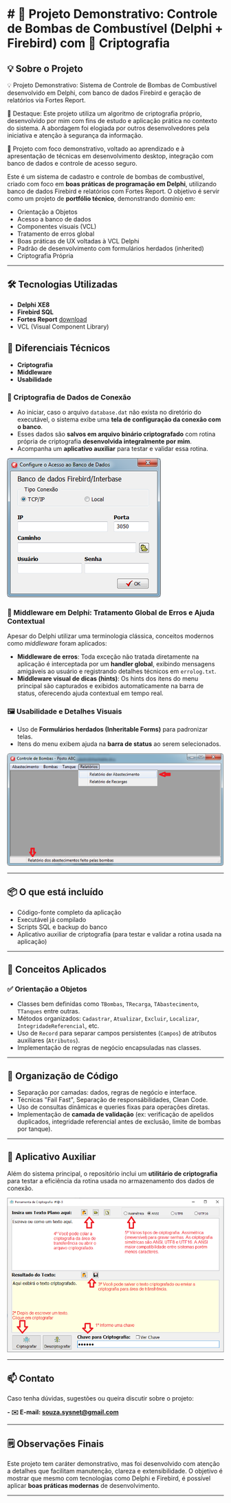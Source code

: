 # # 🔧 Projeto Demonstrativo: Controle de Bombas de Combustível (Delphi + Firebird) com 🔐 Criptografia

## 💡 Sobre o Projeto

💡 Projeto Demonstrativo: Sistema de Controle de Bombas de Combustível desenvolvido em Delphi, com banco de dados Firebird e geração de relatórios via Fortes Report.

🔐 Destaque: Este projeto utiliza um algoritmo de criptografia próprio, desenvolvido por mim com fins de estudo e aplicação prática no contexto do sistema. A abordagem foi elogiada por outros desenvolvedores pela iniciativa e atenção à segurança da informação.

🧪 Projeto com foco demonstrativo, voltado ao aprendizado e à apresentação de técnicas em desenvolvimento desktop, integração com banco de dados e controle de acesso seguro.

Este é um sistema de cadastro e controle de bombas de combustível, criado com foco em **boas práticas de programação em Delphi**, utilizando banco de dados Firebird e relatórios com Fortes Report. O objetivo é servir como um projeto de **portfólio técnico**, demonstrando domínio em:

- Orientação a Objetos
- Acesso a banco de dados
- Componentes visuais (VCL)
- Tratamento de erros global
- Boas práticas de UX voltadas à VCL Delphi
- Padrão de desenvolvimento com formulários herdados (inherited)
- Criptografia Própria

---

## 🛠 Tecnologias Utilizadas

- **Delphi XE8**
- **Firebird SQL**
- **Fortes Report** [download](https://github.com/fortesinformatica/fortesreport-ce/tree/master)
- VCL (Visual Component Library)


## 🚀 Diferenciais Técnicos

- **Criptografia**
- **Middleware**
- **Usabilidade**

### 🔐 Criptografia de Dados de Conexão

- Ao iniciar, caso o arquivo `database.dat` não exista no diretório do executável, o sistema exibe uma **tela de configuração da conexão com o banco**.
- Esses dados são **salvos em arquivo binário criptografado** com rotina própria de criptografia **desenvolvida integralmente por mim**.
- Acompanha um **aplicativo auxiliar** para testar e validar essa rotina.

<img src="configurabanco.png" alt="Tela de configuração do banco"/>

### 🧩 Middleware em Delphi: Tratamento Global de Erros e Ajuda Contextual

Apesar do Delphi utilizar uma terminologia clássica, conceitos modernos como *middleware* foram aplicados:

- **Middleware de erros**: Toda exceção não tratada diretamente na aplicação é interceptada por um **handler global**, exibindo mensagens amigáveis ao usuário e registrando detalhes técnicos em `errolog.txt`.
- **Middleware visual de dicas (hints)**: Os hints dos itens do menu principal são capturados e exibidos automaticamente na barra de status, oferecendo ajuda contextual em tempo real.

### 🖼️ Usabilidade e Detalhes Visuais

- Uso de **Formulários herdados (Inheritable Forms)** para padronizar telas.
- Itens do menu exibem ajuda na **barra de status** ao serem selecionados.

<img src="ajudaStatusBar.png" alt="Ajuda exibida na barra de status"/>

---

## 📦 O que está incluído

- Código-fonte completo da aplicação
- Executável já compilado
- Scripts SQL e backup do banco
- Aplicativo auxiliar de criptografia (para testar e validar a rotina usada na aplicação)

---

## 🧠 Conceitos Aplicados

### ✅ Orientação a Objetos
- Classes bem definidas como `TBombas`, `TRecarga`, `TAbastecimento`, `TTanques` entre outras.
- Métodos organizados: `Cadastrar`, `Atualizar`, `Excluir`, `Localizar`, `IntegridadeReferencial`, etc.
- Uso de `Record` para separar campos persistentes (`Campos`) de atributos auxiliares (`Atributos`).
- Implementação de regras de negócio encapsuladas nas classes.

---

## 📂 Organização de Código

- Separação por camadas: dados, regras de negócio e interface.
- Técnicas "Fail Fast", Separação de responsábilidades, Clean Code.
- Uso de consultas dinâmicas e queries fixas para operações diretas.
- Implementação de **camada de validação** (ex: verificação de apelidos duplicados, integridade referencial antes de exclusão, limite de bombas por tanque).

---

## 🧪 Aplicativo Auxiliar

Além do sistema principal, o repositório inclui um **utilitário de criptografia** para testar a eficiência da rotina usada no armazenamento dos dados de conexão.

<img src="criptoTool.png" alt="Explicações de uso ferramenta de criptografia."/>

---

## 📫 Contato

Caso tenha dúvidas, sugestões ou queira discutir sobre o projeto:

**- ✉️ E-mail: [souza.sysnet@gmail.com](souza.sysnet@gmail.com)**

---

## 🗒️ Observações Finais

Este projeto tem caráter demonstrativo, mas foi desenvolvido com atenção a detalhes que facilitam manutenção, clareza e extensibilidade. O objetivo é mostrar que mesmo com tecnologias como Delphi e Firebird, é possível aplicar **boas práticas modernas** de desenvolvimento.

---
